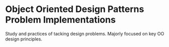 # Object Oriented Design Patterns Problem Implementations
Study and practices of tacking design problems. Majorly focused on key OO design principles.

